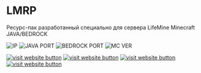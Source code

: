 # LMRP
 Ресурс-пак разработанный специально для сервера LifeMine Minecraft JAVA/BEDROCK
 
![IP](https://img.shields.io/badge/IP-play.lmmc.ru-brightgreen?style=for-the-badge "play.lmmc.ru")
![JAVA PORT](https://img.shields.io/badge/Port%20JAVA-25565-brightgreen?style=for-the-badge "25565")
![BEDROCK PORT](https://img.shields.io/badge/Port%20MCBE-19135-brightgreen?style=for-the-badge "19135")
![MC VER](https://img.shields.io/badge/%D0%92%D0%B5%D1%80%D1%81%D0%B8%D1%8F%20MC-1.18.X--1.19-brightgreen?style=for-the-badge "MCBE - 1.18-1.18.30 JAVA - 1.18+")

[![visit website button](https://img.shields.io/twitter/url?color=blue&label=%D0%92%D0%BA%D0%BE%D0%BD%D1%82%D0%B0%D0%BA%D1%82%D0%B5&logo=VK&logoColor=blue&style=for-the-badge&url=https%3A%2F%2Fvk.com%2Flifemineserver&link=vk.com/lifemineserver)](https://vk.com/lifemineserver)
[![visit website button](https://img.shields.io/twitter/url?color=blue&label=Telegram&logo=Telegram&logoColor=blue&style=for-the-badge&url=https%3A%2F%2Fwww.t.me%2Flifemineserver&link=t.me/lifemineserver)](https://t.me/lifemineserver)
[![visit website button](https://img.shields.io/discord/431879310757068800?style=for-the-badge)](https://discord.com/invite/5wuzMRSXkN)
[![visit website button](https://img.shields.io/badge/Веб--Сайт-lmmc.ru-brightgreen?style=for-the-badge&logo=github)](https://lmmc.ru)

